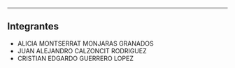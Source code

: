 ___
## Integrantes 

- ALICIA MONTSERRAT MONJARAS GRANADOS
- JUAN ALEJANDRO CALZONCIT RODRIGUEZ
- CRISTIAN EDGARDO GUERRERO LOPEZ